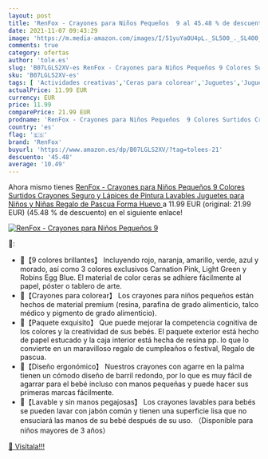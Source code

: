 ```yaml
---
layout: post
title: 'RenFox - Crayones para Niños Pequeños  9 al 45.48 % de descuento'
date: 2021-11-07 09:43:29
image: 'https://m.media-amazon.com/images/I/51yuYa0U4pL._SL500_._SL400_.jpg'
comments: true
category: ofertas
author: 'tole.es'
slug: 'B07LGLS2XV-es RenFox - Crayones para Niños Pequeños 9 Colores Surtidos...'
sku: 'B07LGLS2XV-es'
tags: [ 'Actividades creativas','Ceras para colorear','Juguetes','Juguetes y juegos','Material de escritura y dibujo para niños','juguetes','renfox', ]
actualPrice: 11.99 EUR
currency: EUR
price: 11.99
comparePrice: 21.99 EUR
prodname: 'RenFox - Crayones para Niños Pequeños  9 Colores Surtidos Crayones Seguro y Lápices de Pintura Lavables Juguetes  para Niños y Niñas Regalo de Pascua  Forma Huevo '
country: 'es'
flag: '🇪🇸'
brand: 'RenFox'
buyurl: 'https://www.amazon.es/dp/B07LGLS2XV/?tag=tolees-21'
descuento: '45.48'
average: '10.49'
---
```


Ahora mismo tienes [RenFox - Crayones para Niños Pequeños  9 Colores Surtidos Crayones Seguro y Lápices de Pintura Lavables Juguetes  para Niños y Niñas Regalo de Pascua  Forma Huevo ](https://www.amazon.es/dp/B07LGLS2XV/?tag=tolees-21) a 11.99 EUR (original: 21.99 EUR) (45.48 %  de descuento) en el siguiente enlace!

[![RenFox - Crayones para Niños Pequeños  9](https://m.media-amazon.com/images/I/51yuYa0U4pL._SL500_._SL400_.jpg)](https://www.amazon.es/dp/B07LGLS2XV/?tag=tolees-21)

🔎:

- 🎁【9 colores brillantes】 Incluyendo rojo, naranja, amarillo, verde, azul y morado, así como 3 colores exclusivos Carnation Pink, Light Green y Robins Egg Blue. El material de color ceras se adhiere fácilmente al papel, póster o tablero de arte.
- 🎁【Crayones para colorear】 Los crayones para niños pequeños están hechos de material premium (resina, parafina de grado alimenticio, talco médico y pigmento de grado alimenticio).
- 🎁【Paquete exquisito】 Que puede mejorar la competencia cognitiva de los colores y la creatividad de sus bebés. El paquete exterior está hecho de papel estucado y la caja interior está hecha de resina pp. lo que lo convierte en un maravilloso regalo de cumpleaños o festival, Regalo de pascua.
- 🎁【Diseño ergonómico】 Nuestros crayones con agarre en la palma tienen un cómodo diseño de barril redondo, por lo que es muy fácil de agarrar para el bebé incluso con manos pequeñas y puede hacer sus primeras marcas fácilmente.
- 🎁【Lavable y sin manos pegajosas】 Los crayones lavables para bebés se pueden lavar con jabón común y tienen una superficie lisa que no ensuciará las manos de su bebé después de su uso. （Disponible para niños mayores de 3 años）

[🛒 Visítala!!!](https://www.amazon.es/dp/B07LGLS2XV/?tag=tolees-21)
